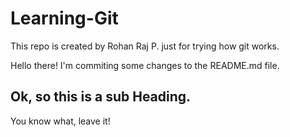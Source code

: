 # Learning-Git
This repo is created by Rohan Raj P. just for trying how git works.

Hello there! I'm commiting some changes to the README.md file.


## Ok, so this is a sub Heading.
You know what, leave it!
